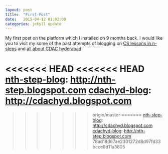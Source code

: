 ```yaml
---
layout: post
title:  "First-Post"
date:   2015-04-12 01:02:00
categories: jekyll update
---
```

My first post on the platform which I installed on 9 months back.
I would like you to visit my some of the past attempts of blogging on [CS lessons in n-steps][nth-step-blog] 
and [all about CDAC hyderabad][cdachyd-blog]

<<<<<<< HEAD
<<<<<<< HEAD
[nth-step-blog]: http://nth-step.blogspot.com
[cdachyd-blog]:  http://cdachyd.blogspot.com
=======
[nth-step-blog]: http://cdachyd.blogspot.com
[cdachyd-blog]: http://nth-step.blogspot.com
>>>>>>> origin/master
=======
[nth-step-blog]: http://cdachyd.blogspot.com
[cdachyd-blog]: http://nth-step.blogspot.com
>>>>>>> 78ad18d67ae2301272d8d97fd33bcce9d11a3805
